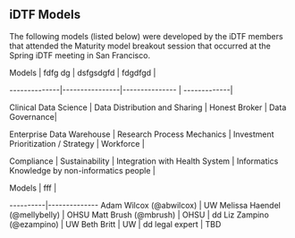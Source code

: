 ## iDTF Models

The following models (listed below) were developed by the iDTF members that attended the Maturity model breakout session that occurred at the Spring iDTF meeting in San Francisco. 

Models | fdfg dg | dsfgsdgfd | fdgdfgd |

--------------|----------------|--------------- | -------------|

Clinical Data Science | Data Distribution and Sharing | Honest Broker | Data Governance|

Enterprise Data Warehouse | Research Process Mechanics | Investment Prioritization / Strategy | Workforce |

Compliance | Sustainability | Integration with Health System | Informatics Knowledge by non-informatics people | 

Models | fff |

----------|--------------
Adam Wilcox (@abwilcox) | UW 
Melissa Haendel (@mellybelly) | OHSU 
Matt Brush (@mbrush) | OHSU | dd
Liz Zampino (@ezampino) | UW 
Beth Britt | UW | dd
legal expert | TBD
